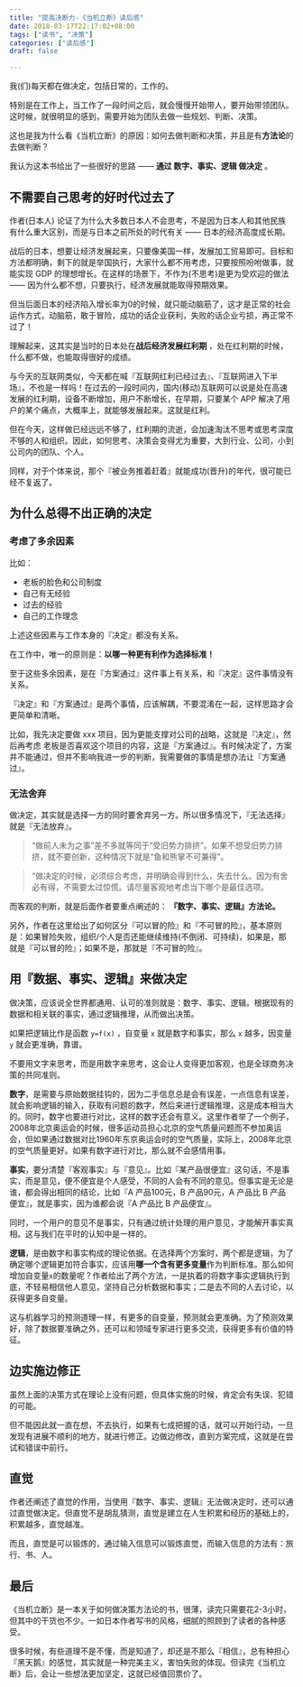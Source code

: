 ```yaml
---
title: "提高决断力-《当机立断》读后感"
date: 2018-03-17T22:17:02+08:00
tags: ["读书", "决策"]
categories: ["读后感"]
draft: false

---
```


我(们)每天都在做决定，包括日常的，工作的。

特别是在工作上，当工作了一段时间之后，就会慢慢开始带人，要开始带领团队。这时候，就很明显的感到，需要开始为团队去做一些规划、判断、决策。

这也是我为什么看《当机立断》的原因：如何去做判断和决策，并且是有**方法论**的去做判断？

我认为这本书给出了一些很好的思路 —— **通过 数字、事实、逻辑 做决定** 。

## 不需要自己思考的好时代过去了
作者(日本人) 论证了为什么大多数日本人不会思考，不是因为日本人和其他民族有什么重大区别，而是与日本之前所处的时代有关 —— 日本的经济高度成长期。

战后的日本，想要让经济发展起来，只要像美国一样，发展加工贸易即可。目标和方法都明确，剩下的就是举国执行，大家什么都不用考虑，只要按照吩咐做事，就能实现 GDP 的理想增长。在这样的场景下，不作为(不思考)是更为受欢迎的做法 —— 因为什么都不想，只要执行，经济发展就能取得预期效果。

但当后面日本的经济陷入增长率为0的时候，就只能动脑筋了，这才是正常的社会运作方式，动脑筋，敢于冒险，成功的话企业获利，失败的话企业亏损，再正常不过了！

理解起来，这其实是当时的日本处在**战后经济发展红利期** ，处在红利期的时候，什么都不做，也能取得很好的成绩。

与今天的互联网类似，今天都在喊『互联网红利已经过去』、『互联网进入下半场』，不也是一样吗！在过去的一段时间内，国内(移动)互联网可以说是处在高速发展的红利期，设备不断增加，用户不断增长，在早期，只要某个 APP 解决了用户的某个痛点，大概率上，就能够发展起来。这就是红利。

但在今天，这样做已经远远不够了，红利期的流逝，会加速淘汰不思考或思考深度不够的人和组织。因此，如何思考、决策会变得尤为重要，大到行业、公司，小到公司内的团队、个人。

同样，对于个体来说，那个『被业务推着赶着』就能成功(晋升)的年代，很可能已经不复返了。

## 为什么总得不出正确的决定
### 考虑了多余因素
比如：

* 老板的脸色和公司制度
* 自己有无经验
* 过去的经验
* 自己的工作理念

上述这些因素与工作本身的『决定』都没有关系。

在工作中，唯一的原则是：**以哪一种更有利作为选择标准！**

至于这些多余因素，是在『方案通过』这件事上有关系，和『决定』这件事情没有关系。

『决定』和『方案通过』是两个事情，应该解耦，不要混淆在一起，这样思路才会更简单和清晰。

比如，我先决定要做 xxx 项目，因为更能支撑对公司的战略，这就是『决定』，然后再考虑 老板是否喜欢这个项目的内容，这是『方案通过』。有时候决定了，方案并不能通过，但并不影响我进一步的判断，我需要做的事情是想办法让『方案通过』。

### 无法舍弃
做决定，其实就是选择一方的同时要舍弃另一方。所以很多情况下，『无法选择』就是『无法放弃』。

> “做前人未为之事”差不多就等同于“受旧势力排挤”。如果不想受旧势力排挤，就不要创新，这种情况下就是“鱼和熊掌不可兼得”。    


> “做决定的时候，必须综合考虑，并明确会得到什么，失去什么。因为有舍必有得，不需要太过惊慌。请尽量客观地考虑当下哪个是最佳选项。    

而客观的判断，就是后面作者要重点阐述的： **『数字、事实、逻辑』方法论。**

另外，作者在这里给出了如何区分『可以冒的险』和『不可冒的险』，基本原则是：如果冒险失败，组织/个人是否还能继续维持(不倒闭、可持续)，如果是，那就是『可以冒的险』；如果不是，那就是『不可冒的险』。

## 用『数据、事实、逻辑』来做决定

做决策，应该说全世界都通用、认可的准则就是：数字、事实、逻辑。根据现有的数据和相关联的事实，通过逻辑推理，从而做出决策。

如果把逻辑比作是函数 `y=f(x)` ，自变量 `x` 就是数字和事实，那么 `x` 越多，因变量 `y` 就会更准确，靠谱。
 
不要用文字来思考，而是用数字来思考，这会让人变得更加客观，也是全球商务决策的共同准则。

**数字**，是需要与原始数据挂钩的，因为二手信息总是会有误差，一点信息有误差，就会影响逻辑的输入，获取有问题的数字，然后来进行逻辑推理，这是成本相当大的。同时，数字也要进行对比，这样的数字还会有意义。这里作者举了一个例子，2008年北京奥运会的时候，很多运动员担心北京的空气质量问题而不参加奥运会，但如果通过数据对比1960年东京奥运会时的空气质量，实际上，2008年北京的空气质量更好。如果有数字进行对比，那么就不会感情用事。

**事实**，要分清楚『客观事实』与『意见』。比如『某产品很便宜』这句话，不是事实，而是意见，便不便宜是个人感受，不同的人会有不同的意见。但事实是无论是谁，都会得出相同的结论，比如『A 产品100元，B 产品90元，A 产品比 B 产品便宜』，就是事实，因为谁都会说『A 产品比 B 产品便宜』。

同时，一个用户的意见不是事实，只有通过统计处理的用户意见，才能解开事实真相。这与我们在平时的认知中是一样的。

**逻辑**，是由数字和事实构成的理论依据。在选择两个方案时，两个都是逻辑，为了确定哪个逻辑更加符合事实，应该用**哪一个含有更多变量**作为判断标准。那么如何增加自变量`x`的数量呢？作者给出了两个方法，一是执着的将数字事实逻辑执行到底，不轻易相信他人意见，坚持自己分析数据和事实；二是去不同的人去讨论，以获得更多自变量。

这与机器学习的预测道理一样，有更多的自变量，预测就会更准确。为了预测效果好，除了数据要准确之外，还可以和领域专家进行更多交流，获得更多有价值的特征。

## 边实施边修正
虽然上面的决策方式在理论上没有问题，但具体实施的时候，肯定会有失误、犯错的可能。

但不能因此就一直在想，不去执行，如果有七成把握的话，就可以开始行动，一旦发现有进展不顺利的地方，就进行修正。边做边修改，直到方案完成，这就是在尝试和错误中前行。

## 直觉
作者还阐述了直觉的作用，当使用『数字、事实、逻辑』无法做决定时，还可以通过直觉做决定。但直觉不是胡乱猜测，直觉是建立在人生积累和经历的基础上的，积累越多，直觉越准。

而且，直觉是可以锻炼的，通过输入信息可以锻炼直觉，而输入信息的方法有：旅行、书、人。

## 最后
《当机立断》是一本关于如何做决策方法论的书，很薄，读完只需要花2-3小时，但其中的干货也不少。一如日本作者写书的风格，细腻的照顾到了读者的各种感受。

很多时候，有些道理不是不懂，而是知道了，却还是不那么『相信』，总有种担心『黑天鹅』的感觉，其实就是一种完美主义，害怕失败的体现。但读完《当机立断》后，会让一些想法更加坚定，这就已经值回票价了。

